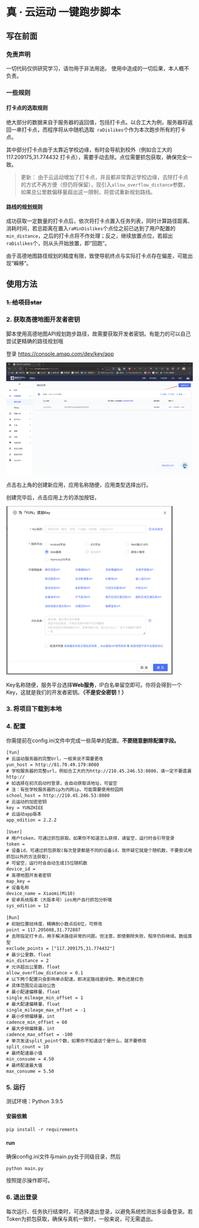 # 真 · 云运动 一键跑步脚本

## 写在前面

### 免责声明

一切代码仅供研究学习，请勿用于非法用途。
使用中造成的一切后果，本人概不负责。

### 一些规则

#### 打卡点的选取规则

绝大部分的数据来自于服务器的返回值，包括打卡点。以合工大为例，服务器将返回一串打卡点，而程序将从中随机选取` raDislikes`个作为本次跑步所有的打卡点。

其中部分打卡点由于太靠近学校边缘，有时会导航到校外（例如合工大的 117.209175,31.774432 打卡点），需要手动去除。点位需要抓包获取，确保完全一致。
> 更新：
> 由于云运动增加了打卡点，并且都非常靠近学校边缘，去除打卡点的方式不再方便（但仍将保留），现引入`allow_overflow_distance`参数，如果总公里数偏移量超出这一限制，将尝试重新规划路线。

#### 路线的规划规则

成功获取一定数量的打卡点后，依次将打卡点置入任务列表，同时计算路径距离、消耗时间，若总距离在置入`raMinDislikes`个点位之前已达到了用户配置的`min_distance`，之后的打卡点将不作处理；反之，继续放置点位，若超出`raDislikes`个，则从头开始放置，即“回跑”。

由于高德地图路径规划的精度有限，致使导航终点与实际打卡点存在偏差，可能出现”瞬移“。

## 使用方法

### ~~1. 给项目star~~

### 2. 获取高德地图开发者密钥

脚本使用高德地图API规划跑步路径，故需要获取开发者密钥。有能力的可以自己尝试更精确的路径规划哦

登录 https://console.amap.com/dev/key/app 

![image](https://github.com/kontori/images/raw/main/yun-1.png)

点击右上角的创建新应用，应用名称随便，应用类型选择出行。

创建完毕后，点击应用上方的添加按钮，

<img src="https://github.com/kontori/images/raw/main/yun-2.png" alt="" width="450">

Key名称随便，服务平台选择**Web服务**，IP白名单留空即可。你将会得到一个Key，这就是我们的开发者密钥。**（不是安全密钥！）**

### 3. 将项目下载到本地

### 4. 配置

你需提前在config.ini文件中完成一些简单的配置。**不要随意删除配置字段。**

```
[Yun]
# 云运动服务器的完整Url，一般来说不需要更改
yun_host = http://81.70.49.179:8080
# 学校服务器的完整url，例如合工大的为http://210.45.246.53:8080，请一定不要遗漏 http:// 
# 如选择在初次启动时登录，会自动获取该地址，可留空
# 注：有些学校服务器的ip为内网ip，可能需要使用校园网
school_host = http://210.45.246.53:8080
# 云运动的加密密钥
key = YUNZHIEE
# 云运动app版本
app_edition = 2.2.2

[User]
# 用户token，可通过抓包获取。如果你不知道怎么获得，请留空，运行时会引导登录
token = 
# 设备id，可通过抓包获取(每次登录都是不同的设备id，我怀疑它就是个随机数，不要尝试用抓包以外的方法获取)，
# 可留空，运行时会自动生成15位随机数
device_id = 
# 高德地图开发者密钥
map_key = 
# 设备名称
device_name = Xiaomi(Mi10)
# 安卓系统版本（大版本号）ios用户自行抓包分析哦
sys_edition = 12

[Run]
# 初始位置经纬度，精确到小数点后6位，可修改
point = 117.205608,31.772887
# 去除指定打卡点，用于解决路径异常的问题。但注意，即使删除失败，程序仍将继续。数组类型
exclude_points = ["117.209175,31.774432"]
# 最少公里数，float
min_distance = 2
# 允许超出公里数，float
allow_overflow_distance = 0.1
# 以下两个配置只会影响单点配速，即决定路线是绿色、黄色还是红色
# 具体范围见云运动公告
# 最小配速偏移量，float
single_mileage_min_offset = 1
# 最大配速偏移量，float
single_mileage_max_offset = -1
# 最小步频偏移量，int
cadence_min_offset = 60
# 最大步频偏移量，int
cadence_max_offset = -100
# 单次发送split_point个数，如果你不知道这个是什么，就不要修改
split_count = 10
# 最终配速最小值
min_consume = 4.50
# 最终配速最大值
max_consume = 5.50
```

### 5. 运行

测试环境：Python 3.9.5

#### 安装依赖

```
pip install -r requirements
```

#### run

确保config.ini文件与main.py处于同级目录，然后

```
python main.py
```

按照提示操作即可。

### 6. 退出登录

每次运行、任务执行结束时，可选择退出登录，以避免系统检测出多设备登录。若Token为抓包获取，确保与真机一致时，一般来说，可无需退出。
